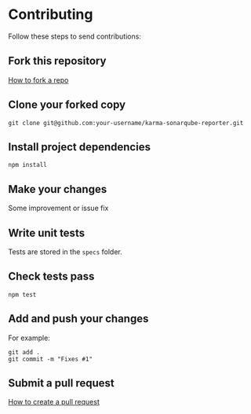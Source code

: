# Contributing

Follow these steps to send contributions:

## Fork this repository

[How to fork a repo][1]

## Clone your forked copy

```
git clone git@github.com:your-username/karma-sonarqube-reporter.git
```

## Install project dependencies

```
npm install
```

## Make your changes

Some improvement or issue fix

## Write unit tests

Tests are stored in the `specs` folder.

## Check tests pass

```
npm test
```

## Add and push your changes

For example:

```
git add .  
git commit -m "Fixes #1"
```

## Submit a pull request

[How to create a pull request][2]

[1]:https://help.github.com/en/articles/fork-a-repo
[2]:https://help.github.com/en/articles/creating-a-pull-request
